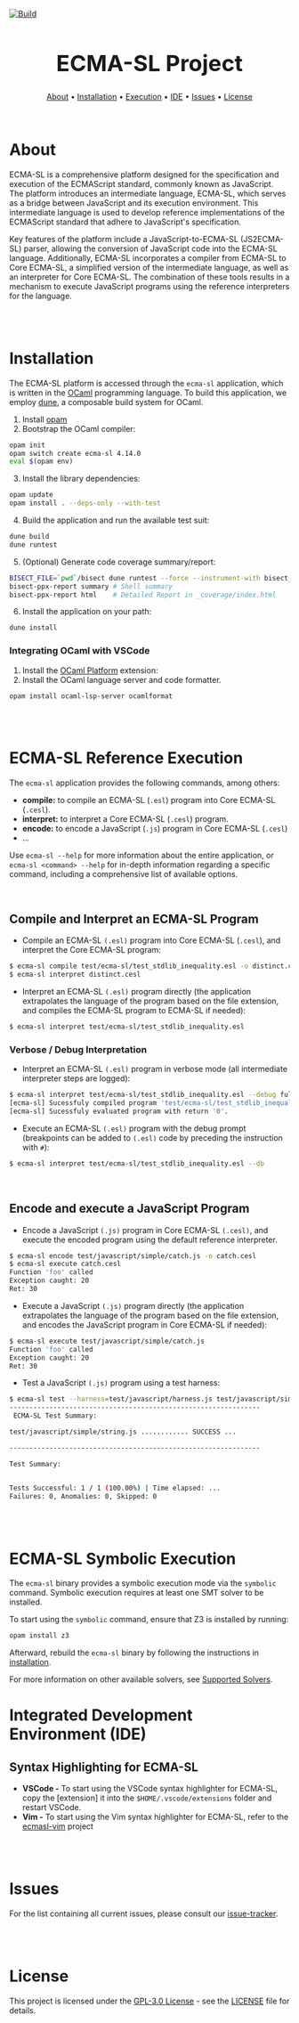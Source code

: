 [![Build](https://github.com/formalsec/ECMA-SL/actions/workflows/build.yml/badge.svg?branch=main)](https://github.com/formalsec/ECMA-SL/actions/workflows/build.yml)

<h1 align="center", style="font-size: 40px">ECMA-SL Project</h1>

<p align="center">
  <a href="#about">About</a> •
  <a href="#installation">Installation</a> •
  <a href="#ecma-sl-execution">Execution</a> •
  <a href="#integrated-development-environment-ide">IDE</a> •
  <a href="#issues">Issues</a> •
  <a href="#license">License</a>
</p>

<br>

# About

ECMA-SL is a comprehensive platform designed for the specification and execution of the ECMAScript standard, commonly known as JavaScript.
The platform introduces an intermediate language, ECMA-SL, which
serves as a bridge between JavaScript and its execution environment.
This intermediate language is used to develop reference implementations of the ECMAScript standard that adhere to JavaScript's specification.

Key features of the platform include a JavaScript-to-ECMA-SL (JS2ECMA-SL) parser, allowing the conversion of JavaScript code into the ECMA-SL language.
Additionally, ECMA-SL incorporates a compiler from ECMA-SL to Core ECMA-SL, a simplified version of the intermediate language, as well as an interpreter for Core ECMA-SL.
The combination of these tools results in a mechanism to execute JavaScript programs using the reference interpreters for the language.

<br>
<br>





# Installation

The ECMA-SL platform is accessed through the `ecma-sl` application, which is written in the [OCaml] programming language.
To build this application, we employ [dune], a composable build system for OCaml.

1. Install [opam]
2. Bootstrap the OCaml compiler:
<!-- $MDX skip -->
```sh
opam init
opam switch create ecma-sl 4.14.0
eval $(opam env)
```

3. Install the library dependencies:
<!-- $MDX skip -->
```sh
opam update
opam install . --deps-only --with-test
```

4. Build the application and run the available test suit:
<!-- $MDX skip -->
```sh
dune build
dune runtest
```

5. (Optional) Generate code coverage summary/report:
<!-- $MDX skip -->
```sh
BISECT_FILE=`pwd`/bisect dune runtest --force --instrument-with bisect_ppx
bisect-ppx-report summary # Shell summary
bisect-ppx-report html    # Detailed Report in _coverage/index.html
```

6. Install the application on your path:
<!-- $MDX skip -->
```sh
dune install
```

### Integrating OCaml with VSCode

1. Install the [OCaml Platform] extension:
2. Install the OCaml language server and code formatter.
```
opam install ocaml-lsp-server ocamlformat
```

<br>
<br>





# ECMA-SL Reference Execution

The `ecma-sl` application provides the following commands, among others:

- **compile:** to compile an ECMA-SL (`.esl`) program into Core ECMA-SL (`.cesl`).
- **interpret:** to interpret a Core ECMA-SL (`.cesl`) program.
- **encode:** to encode a JavaScript (`.js`) program in Core ECMA-SL (`.cesl`)
- ...

Use `ecma-sl --help` for more information about the entire application, or `ecma-sl <command> --help` for in-depth information regarding a specific command, including a comprehensive list of available options.

<br>

## Compile and Interpret an ECMA-SL Program

- Compile an ECMA-SL `(.esl)` program into Core ECMA-SL (`.cesl`), and interpret the Core ECMA-SL program:
```sh
$ ecma-sl compile test/ecma-sl/test_stdlib_inequality.esl -o distinct.cesl
$ ecma-sl interpret distinct.cesl
```

- Interpret an ECMA-SL `(.esl)` program directly (the application extrapolates the language of the program based on the file extension, and compiles the ECMA-SL program to ECMA-SL if needed):
```sh
$ ecma-sl interpret test/ecma-sl/test_stdlib_inequality.esl
```

### Verbose / Debug Interpretation

- Interpret an ECMA-SL `(.esl)` program in verbose mode (all intermediate interpreter steps are logged):
```sh
$ ecma-sl interpret test/ecma-sl/test_stdlib_inequality.esl --debug full
[ecma-sl] Sucessfuly compiled program 'test/ecma-sl/test_stdlib_inequality.esl'.
[ecma-sl] Sucessfuly evaluated program with return '0'.
```

- Execute an ECMA-SL `(.esl)` program with the debug prompt (breakpoints can be added to `(.esl)` code by preceding the instruction with `#`):
```sh
$ ecma-sl interpret test/ecma-sl/test_stdlib_inequality.esl --db
```

<br>

## Encode and execute a JavaScript Program

- Encode a JavaScript `(.js)` program in Core ECMA-SL `(.cesl)`, and execute the encoded program using the default reference interpreter.
```sh
$ ecma-sl encode test/javascript/simple/catch.js -o catch.cesl
$ ecma-sl execute catch.cesl
Function 'foo' called
Exception caught: 20
Ret: 30
```

- Execute a JavaScript `(.js)` program directly (the application extrapolates the language of the program based on the file extension, and encodes the JavaScript program in Core ECMA-SL if needed):
```sh
$ ecma-sl execute test/javascript/simple/catch.js
Function 'foo' called
Exception caught: 20
Ret: 30
```

- Test a JavaScript `(.js)` program using a test harness:
```sh
$ ecma-sl test --harness=test/javascript/harness.js test/javascript/simple/string.js
---------------------------------------------------------------
 ECMA-SL Test Summary:

test/javascript/simple/string.js ............ SUCCESS ...

---------------------------------------------------------------

Test Summary:


Tests Successful: 1 / 1 (100.00%) | Time elapsed: ...
Failures: 0, Anomalies: 0, Skipped: 0
```

<br>
<br>



# ECMA-SL Symbolic Execution

The `ecma-sl` binary provides a symbolic execution mode via the `symbolic` command.
Symbolic execution requires at least one SMT solver to be installed.

To start using the `symbolic` command, ensure that Z3 is installed by running:

<!-- $MDX skip -->
```sh
opam install z3
```

Afterward, rebuild the `ecma-sl` binary by following the instructions in [installation].

For more information on other available solvers, see [Supported Solvers].


# Integrated Development Environment (IDE)

## Syntax Highlighting for ECMA-SL

- **VSCode -** To start using the VSCode syntax highlighter for ECMA-SL, copy the [extension] it into the `$HOME/.vscode/extensions` folder and restart VSCode.
- **Vim -** To start using the Vim syntax highlighter for ECMA-SL, refer to the [ecmasl-vim] project

<br>
<br>





# Issues

For the list containing all current issues, please consult our [issue-tracker].

<br>
<br>





# License

This project is licensed under the [GPL-3.0 License] - see the [LICENSE] file for details.

[OCaml]: https://ocaml.org/
[dune]: https://github.com/ocaml/dune
[opam]: https://opam.ocaml.org/doc/Install.html
[OCaml Platform]: vscode:extension/ocamllabs.ocaml-platform
[extensions]: extensions/ecmasl-vscode/
[ecmasl-vim]: https://github.com/formalsec/ecmasl-vim
[issue-tracker]: https://github.com/formalsec/ECMA-SL/issues
[GPL-3.0 License]: https://www.gnu.org/licenses/gpl-3.0.en.html
[LICENSE]: ./LICENSE
[installation]: #installation
[Supported Solvers]: https://github.com/formalsec/smtml?tab=readme-ov-file#supported-solvers
